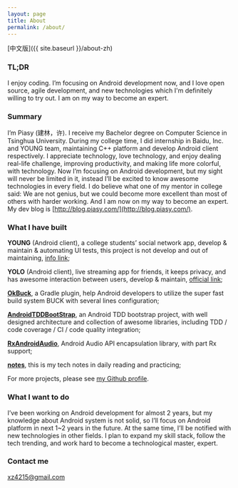 ```yaml
---
layout: page
title: About
permalink: /about/
---
```

[中文版]({{ site.baseurl }}/about-zh)

### TL;DR
I enjoy coding. I’m focusing on Android development now, and I love open source, agile development, and new technologies which I'm definitely willing to try out. I am on my way to become an expert.

### Summary

I’m Piasy (建林，许). I receive my Bachelor degree on Computer Science in Tsinghua University. During my college time, I did internship in Baidu, Inc. and YOUNG team, maintaining C++ platform and develop Android client respectively. I appreciate technology, love technology, and enjoy dealing real-life challenge, improving productivity, and making life more colorful, with technology. Now I’m focusing on Android development, but my sight will never be limited in it, instead I’ll be excited to know awesome technologies in every field. I do believe what one of my mentor in college said: We are not genius, but we could become more excellent than most of others with harder working. And I am now on my way to become an expert. My dev blog is [http://blog.piasy.com/](http://blog.piasy.com/).

### What I have built

**YOUNG** (Android client), a college students’ social network app, develop & maintain & automating UI tests, this project is not develop and out of maintaining, [info link](http://www.wandoujia.com/apps/com.xueba.client.app);

**YOLO** (Android client), live streaming app for friends, it keeps privacy, and has awesome interaction between users, develop & maintain, [official link](https://www.yoloyolo.tv/);

**[OkBuck](https://github.com/Piasy/OkBuck)**, a Gradle plugin, help Android developers to utilize the super fast build system BUCK with several lines configuration;

**[AndroidTDDBootStrap](https://github.com/Piasy/AndroidTDDBootStrap)**, an Android TDD bootstrap project, with well designed architecture and collection of awesome libraries, including TDD / code coverage / CI / code quality integration;

**[RxAndroidAudio](https://github.com/Piasy/RxAndroidAudio)**, Android Audio API encapsulation library, with part Rx support;

**[notes](https://github.com/Piasy/notes)**, this is my tech notes in daily reading and practicing;

For more projects, please see [my Github profile](https://github.com/Piasy).

### What I want to do

I’ve been working on Android development for almost 2 years, but my knowledge about Android system is not solid, so I’ll focus on Android platform in next 1~2 years in the future. At the same time, I’ll be notified with new technologies in other fields. I plan to expand my skill stack, follow the tech trending, and work hard to become a technological master, expert.

### Contact me

[xz4215@gmail.com](mailto:xz4215@gmail.com)
